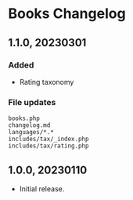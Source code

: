 # Books Changelog

## 1.1.0, 20230301

### Added
- Rating taxonomy

### File updates
	books.php
	changelog.md
	languages/*.*
	includes/tax/_index.php
	includes/tax/rating.php


## 1.0.0, 20230110

- Initial release.
